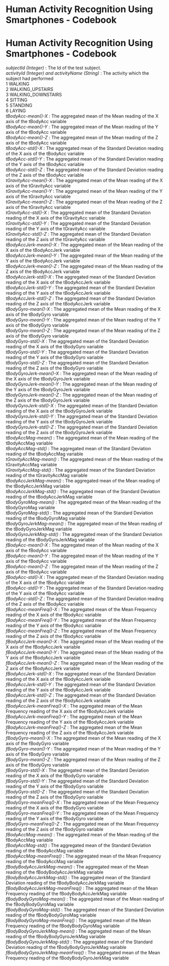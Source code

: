 Human Activity Recognition Using Smartphones - Codebook
=======
Human Activity Recognition Using Smartphones - Codebook
=======

*subjectId (Integer)* : The Id of the test subject.<br />
*activityId (Integer) and activityName (String)* : The activity which the subject had performed<br />
    1	WALKING<br />
    2	WALKING_UPSTAIRS<br />
    3	WALKING_DOWNSTAIRS<br />
    4	SITTING<br />
    5	STANDING<br />
    6	LAYING<br />
*tBodyAcc-mean()-X* : The aggregated mean of the Mean reading of the X axis of the tBodyAcc variable<br />
*tBodyAcc-mean()-Y* : The aggregated mean of the Mean reading of the Y axis of the tBodyAcc variable<br />
*tBodyAcc-mean()-Z* : The aggregated mean of the Mean reading of the Z axis of the tBodyAcc variable<br />
*tBodyAcc-std()-X* : The aggregated mean of the Standard Deviation reading of the X axis of the tBodyAcc variable<br />
*tBodyAcc-std()-Y* : The aggregated mean of the Standard Deviation reading of the Y axis of the tBodyAcc variable<br />
*tBodyAcc-std()-Z* : The aggregated mean of the Standard Deviation reading of the Z axis of the tBodyAcc variable<br />
*tGravityAcc-mean()-X* : The aggregated mean of the Mean reading of the X axis of the tGravityAcc variable<br />
*tGravityAcc-mean()-Y* : The aggregated mean of the Mean reading of the Y axis of the tGravityAcc variable<br />
*tGravityAcc-mean()-Z* : The aggregated mean of the Mean reading of the Z axis of the tGravityAcc variable<br />
*tGravityAcc-std()-X* : The aggregated mean of the Standard Deviation reading of the X axis of the tGravityAcc variable<br />
*tGravityAcc-std()-Y* : The aggregated mean of the Standard Deviation reading of the Y axis of the tGravityAcc variable<br />
*tGravityAcc-std()-Z* : The aggregated mean of the Standard Deviation reading of the Z axis of the tGravityAcc variable<br />
*tBodyAccJerk-mean()-X* : The aggregated mean of the Mean reading of the X axis of the tBodyAccJerk variable<br />
*tBodyAccJerk-mean()-Y* : The aggregated mean of the Mean reading of the Y axis of the tBodyAccJerk variable<br />
*tBodyAccJerk-mean()-Z* : The aggregated mean of the Mean reading of the Z axis of the tBodyAccJerk variable<br />
*tBodyAccJerk-std()-X* : The aggregated mean of the Standard Deviation reading of the X axis of the tBodyAccJerk variable<br />
*tBodyAccJerk-std()-Y* : The aggregated mean of the Standard Deviation reading of the Y axis of the tBodyAccJerk variable<br />
*tBodyAccJerk-std()-Z* : The aggregated mean of the Standard Deviation reading of the Z axis of the tBodyAccJerk variable<br />
*tBodyGyro-mean()-X* : The aggregated mean of the Mean reading of the X axis of the tBodyGyro variable<br />
*tBodyGyro-mean()-Y* : The aggregated mean of the Mean reading of the Y axis of the tBodyGyro variable<br />
*tBodyGyro-mean()-Z* : The aggregated mean of the Mean reading of the Z axis of the tBodyGyro variable<br />
*tBodyGyro-std()-X* : The aggregated mean of the Standard Deviation reading of the X axis of the tBodyGyro variable<br />
*tBodyGyro-std()-Y* : The aggregated mean of the Standard Deviation reading of the Y axis of the tBodyGyro variable<br />
*tBodyGyro-std()-Z* : The aggregated mean of the Standard Deviation reading of the Z axis of the tBodyGyro variable<br />
*tBodyGyroJerk-mean()-X* : The aggregated mean of the Mean reading of the X axis of the tBodyGyroJerk variable<br />
*tBodyGyroJerk-mean()-Y* : The aggregated mean of the Mean reading of the Y axis of the tBodyGyroJerk variable<br />
*tBodyGyroJerk-mean()-Z* : The aggregated mean of the Mean reading of the Z axis of the tBodyGyroJerk variable<br />
*tBodyGyroJerk-std()-X* : The aggregated mean of the Standard Deviation reading of the X axis of the tBodyGyroJerk variable<br />
*tBodyGyroJerk-std()-Y* : The aggregated mean of the Standard Deviation reading of the Y axis of the tBodyGyroJerk variable<br />
*tBodyGyroJerk-std()-Z* : The aggregated mean of the Standard Deviation reading of the Z axis of the tBodyGyroJerk variable<br />
*tBodyAccMag-mean()* : The aggregated mean of the Mean reading of the tBodyAccMag variable<br />
*tBodyAccMag-std()* : The aggregated mean of the Standard Deviation reading of the tBodyAccMag variable<br />
*tGravityAccMag-mean()* : The aggregated mean of the Mean reading of the tGravityAccMag variable<br />
*tGravityAccMag-std()* : The aggregated mean of the Standard Deviation reading of the tGravityAccMag variable<br />
*tBodyAccJerkMag-mean()* : The aggregated mean of the Mean reading of the tBodyAccJerkMag variable<br />
*tBodyAccJerkMag-std()* : The aggregated mean of the Standard Deviation reading of the tBodyAccJerkMag variable<br />
*tBodyGyroMag-mean()* : The aggregated mean of the Mean reading of the tBodyGyroMag variable<br />
*tBodyGyroMag-std()* : The aggregated mean of the Standard Deviation reading of the tBodyGyroMag variable<br />
*tBodyGyroJerkMag-mean()* : The aggregated mean of the Mean reading of the tBodyGyroJerkMag variable<br />
*tBodyGyroJerkMag-std()* : The aggregated mean of the Standard Deviation reading of the tBodyGyroJerkMag variable<br />
*fBodyAcc-mean()-X* : The aggregated mean of the Mean reading of the X axis of the fBodyAcc variable<br />
*fBodyAcc-mean()-Y* : The aggregated mean of the Mean reading of the Y axis of the fBodyAcc variable<br />
*fBodyAcc-mean()-Z* : The aggregated mean of the Mean reading of the Z axis of the fBodyAcc variable<br />
*fBodyAcc-std()-X* : The aggregated mean of the Standard Deviation reading of the X axis of the fBodyAcc variable<br />
*fBodyAcc-std()-Y* : The aggregated mean of the Standard Deviation reading of the Y axis of the fBodyAcc variable<br />
*fBodyAcc-std()-Z* : The aggregated mean of the Standard Deviation reading of the Z axis of the fBodyAcc variable<br />
*fBodyAcc-meanFreq()-X* : The aggregated mean of the Mean Frequency reading of the X axis of the fBodyAcc variable<br />
*fBodyAcc-meanFreq()-Y* : The aggregated mean of the Mean Frequency reading of the Y axis of the fBodyAcc variable<br />
*fBodyAcc-meanFreq()-Z* : The aggregated mean of the Mean Frequency reading of the Z axis of the fBodyAcc variable<br />
*fBodyAccJerk-mean()-X* : The aggregated mean of the Mean reading of the X axis of the fBodyAccJerk variable<br />
*fBodyAccJerk-mean()-Y* : The aggregated mean of the Mean reading of the Y axis of the fBodyAccJerk variable<br />
*fBodyAccJerk-mean()-Z* : The aggregated mean of the Mean reading of the Z axis of the fBodyAccJerk variable<br />
*fBodyAccJerk-std()-X* : The aggregated mean of the Standard Deviation reading of the X axis of the fBodyAccJerk variable<br />
*fBodyAccJerk-std()-Y* : The aggregated mean of the Standard Deviation reading of the Y axis of the fBodyAccJerk variable<br />
*fBodyAccJerk-std()-Z* : The aggregated mean of the Standard Deviation reading of the Z axis of the fBodyAccJerk variable<br />
*fBodyAccJerk-meanFreq()-X* : The aggregated mean of the Mean Frequency reading of the X axis of the fBodyAccJerk variable<br />
*fBodyAccJerk-meanFreq()-Y* : The aggregated mean of the Mean Frequency reading of the Y axis of the fBodyAccJerk variable<br />
*fBodyAccJerk-meanFreq()-Z* : The aggregated mean of the Mean Frequency reading of the Z axis of the fBodyAccJerk variable<br />
*fBodyGyro-mean()-X* : The aggregated mean of the Mean reading of the X axis of the fBodyGyro variable<br />
*fBodyGyro-mean()-Y* : The aggregated mean of the Mean reading of the Y axis of the fBodyGyro variable<br />
*fBodyGyro-mean()-Z* : The aggregated mean of the Mean reading of the Z axis of the fBodyGyro variable<br />
*fBodyGyro-std()-X* : The aggregated mean of the Standard Deviation reading of the X axis of the fBodyGyro variable<br />
*fBodyGyro-std()-Y* : The aggregated mean of the Standard Deviation reading of the Y axis of the fBodyGyro variable<br />
*fBodyGyro-std()-Z* : The aggregated mean of the Standard Deviation reading of the Z axis of the fBodyGyro variable<br />
*fBodyGyro-meanFreq()-X* : The aggregated mean of the Mean Frequency reading of the X axis of the fBodyGyro variable<br />
*fBodyGyro-meanFreq()-Y* : The aggregated mean of the Mean Frequency reading of the Y axis of the fBodyGyro variable<br />
*fBodyGyro-meanFreq()-Z* : The aggregated mean of the Mean Frequency reading of the Z axis of the fBodyGyro variable<br />
*fBodyAccMag-mean()* : The aggregated mean of the Mean reading of the fBodyAccMag variable<br />
*fBodyAccMag-std()* : The aggregated mean of the Standard Deviation reading of the fBodyAccMag variable<br />
*fBodyAccMag-meanFreq()* : The aggregated mean of the Mean Frequency reading of the fBodyAccMag variable<br />
*fBodyBodyAccJerkMag-mean()* : The aggregated mean of the Mean reading of the fBodyBodyAccJerkMag variable<br />
*fBodyBodyAccJerkMag-std()* : The aggregated mean of the Standard Deviation reading of the fBodyBodyAccJerkMag variable<br />
*fBodyBodyAccJerkMag-meanFreq()* : The aggregated mean of the Mean Frequency reading of the fBodyBodyAccJerkMag variable<br />
*fBodyBodyGyroMag-mean()* : The aggregated mean of the Mean reading of the fBodyBodyGyroMag variable<br />
*fBodyBodyGyroMag-std()* : The aggregated mean of the Standard Deviation reading of the fBodyBodyGyroMag variable<br />
*fBodyBodyGyroMag-meanFreq()* : The aggregated mean of the Mean Frequency reading of the fBodyBodyGyroMag variable<br />
*fBodyBodyGyroJerkMag-mean()* : The aggregated mean of the Mean reading of the fBodyBodyGyroJerkMag variable<br />
*fBodyBodyGyroJerkMag-std()* : The aggregated mean of the Standard Deviation reading of the fBodyBodyGyroJerkMag variable<br />
*fBodyBodyGyroJerkMag-meanFreq()* : The aggregated mean of the Mean Frequency reading of the fBodyBodyGyroJerkMag variable<br />
